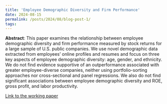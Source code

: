 ```yaml
---
title: 'Employee Demographic Diversity and Firm Performance'
date: 2024-08-15
permalink: /posts/2024/08/blog-post-1/
tags:
---
```


**Abstract**: This paper examines the relationship between employee demographic diversity and firm performance measured by stock returns for a large sample of U.S. public companies. We use novel demographic data extracted from employees’ online profiles and resumes and focus on three key aspects of employee demographic diversity: age, gender, and ethnicity. We do not find evidence supportive of an outperformance associated with greater employee-diverse companies, neither using portfolio-sorting approaches nor cross-sectional and panel regressions. We also do not find significant associations between employee demographic diversity and ROE, gross profit, and labor productivity.

[Link to the working paper](https://papers.ssrn.com/sol3/papers.cfm?abstract_id=4858340)
